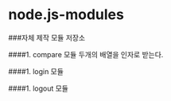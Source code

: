# node.js-modules

###자체 제작 모듈 저장소

####1. compare 모듈
 두개의 배열을 인자로 받는다.
 
####1. login 모듈


####1. logout 모듈

